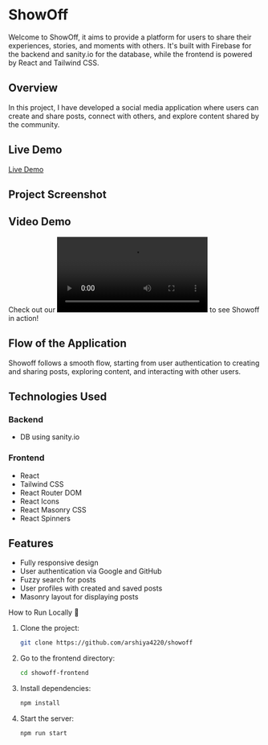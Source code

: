  # ShowOff

Welcome to ShowOff, it aims to provide a platform for users to share their experiences, stories, and moments with others. It's built with Firebase for the backend and sanity.io for the database, while the frontend is powered by React and Tailwind CSS.

## Overview
In this project, I have developed a social media application where users can create and share posts, connect with others, and explore content shared by the community.
## Live Demo

[Live Demo](https://showofff.netlify.app)

## Project Screenshot


## Video Demo
Check out our ![demo video](Demo.mp4) to see Showoff in action!

## Flow of the Application
Showoff follows a smooth flow, starting from user authentication to creating and sharing posts, exploring content, and interacting with other users.

## Technologies Used
### Backend
- DB using sanity.io

### Frontend
- React
- Tailwind CSS
- React Router DOM
- React Icons
- React Masonry CSS
- React Spinners

## Features
- Fully responsive design
- User authentication via Google and GitHub
- Fuzzy search for posts
- User profiles with created and saved posts
- Masonry layout for displaying posts

How to Run Locally 🚀
1. Clone the project:
    ```bash
    git clone https://github.com/arshiya4220/showoff
    ```
2. Go to the frontend directory:
    ```bash
    cd showoff-frontend
    ```
3. Install dependencies:
    ```bash
    npm install
    ```
4. Start the server:
    ```bash
    npm run start
    ```

